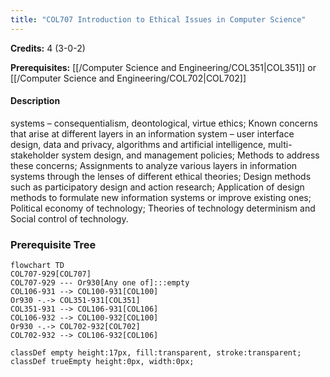 ```yaml
---
title: "COL707 Introduction to Ethical Issues in Computer Science"
---
```

**Credits:** 4 (3-0-2)

**Prerequisites:** [[/Computer Science and Engineering/COL351|COL351]] or [[/Computer Science and Engineering/COL702|COL702]]

#### Description
systems – consequentialism, deontological, virtue ethics; Known concerns that arise at different layers in an information system – user interface design, data and privacy, algorithms and artificial intelligence, multi-stakeholder system design, and management policies; Methods to address these concerns; Assignments to analyze various layers in information systems through the lenses of different ethical theories; Design methods such as participatory design and action research; Application of design methods to formulate new information systems or improve existing ones; Political economy of technology; Theories of technology determinism and Social control of technology.

### Prerequisite Tree

```mermaid
flowchart TD
COL707-929[COL707]
COL707-929 --- Or930[Any one of]:::empty
COL106-931 --> COL100-931[COL100]
Or930 -.-> COL351-931[COL351]
COL351-931 --> COL106-931[COL106]
COL106-932 --> COL100-932[COL100]
Or930 -.-> COL702-932[COL702]
COL702-932 --> COL106-932[COL106]

classDef empty height:17px, fill:transparent, stroke:transparent;
classDef trueEmpty height:0px, width:0px;
```
